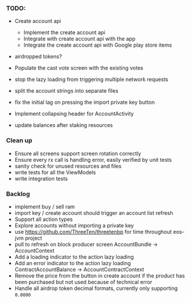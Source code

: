 ### TODO:
- Create account api 
    - Implement the create account api 
    - Integrate with create account api with the app
    - Integrate the create account api with Google play store items
- airdropped tokens?

- Populate the cast vote screen with the existing votes
- stop the lazy loading from triggering multiple network requests
- split the account strings into separate files
- fix the initial lag on pressing the import private key button
- Implement collapsing header for AccountActivity
- update balances after staking resources

### Clean up
- Ensure all screens support screen rotation correctly 
- Ensure every rx call is handling error, easily verified by unit tests
- sanity check for unused resources and files
- write tests for all the ViewModels
- write integration tests

### Backlog
- implement buy / sell ram
- import key / create account should trigger an account list refresh
- Support all action types
- Explore accounts without importing a private key
- use https://github.com/ThreeTen/threetenbp for time throughout eos-jvm project
- pull to refresh on block producer screen
AccountBundle -> AccountContext
- Add a loading indicator to the action lazy loading
- Add an error indicator to the action lazy loading
ContractAccountBalance -> AccountContractContext
- Remove the price from the button in create account if the product has been purchased but not used because of technical error
- Handle all airdrop token decimal formats, currently only supporting `0.0000`